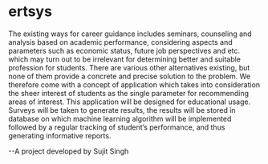 # ertsys
 The existing ways for career guidance includes seminars, counseling and analysis based on academic performance, considering aspects and parameters such as economic status, future job perspectives and etc. which may turn out to be irrelevant for determining better and suitable profession for students. There are various other alternatives existing, but none of them provide a concrete and precise solution to the problem. We therefore come with a concept of application which takes into consideration the sheer interest of students as the single parameter for recommending areas of interest. This application will be designed for educational usage. Surveys will be taken to generate results, the results will be stored in database on which machine learning algorithm will be implemented followed by a regular tracking of student’s performance, and thus generating informative reports.
 
 --A project developed by Sujit Singh
